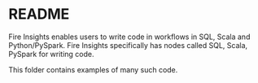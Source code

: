 README
======

Fire Insights enables users to write code in workflows in SQL, Scala and Python/PySpark. Fire Insights specifically has nodes called SQL, Scala, PySpark for writing code.

This folder contains examples of many such code.

